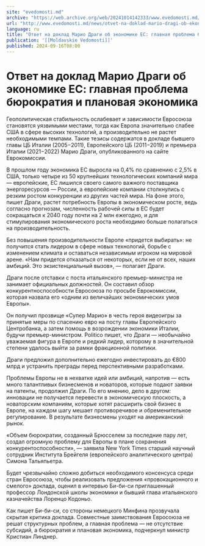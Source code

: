```yaml
---
site: "evedomosti.md"
archive: "https://web.archive.org/web/20241014142333/www.evedomosti.md/news/otvet-na-doklad-mario-dragi-ob-ekonomike-es-glavnaya-problem"
url: "http://www.evedomosti.md/news/otvet-na-doklad-mario-dragi-ob-ekonomike-es-glavnaya-problem"
language: ru
title: "Ответ на доклад Марио Драги об экономике ЕС: главная проблема бюрократия и плановая экономика"
publication: '[[Moldavskie Vedomosti]]'
published: 2024-09-16T08:00
---
```


# Ответ на доклад Марио Драги об экономике ЕС: главная проблема бюрократия и плановая экономика

Геополитическая стабильность ослабевает и зависимости Евросоюза становятся уязвимыми местами, тогда как Европа значительно слабее США в сфере высоких технологий, а производительно не растет необходимыми темпами. Такие тезисы содержатся в докладе бывшего главы ЦБ Италии (2005−2011), Европейского ЦБ (2011−2019) и премьера Италии (2021−2022) Марио Драги, опубликованного на сайте Еврокомиссии.

В прошлом году экономика ЕС выросла на 0,4% по сравнению с 2,5% в США, только четыре из 50 крупнейших технологических компаний мира — европейские, ЕС лишился своего самого важного поставщика энергоресурсов — России, а европейские компании столкнулись с резким ростом конкуренции из других частей мира. На фоне этого, пишет Драги, растет потребность Европы в экономическом росте, ведь согласно прогнозам, численность рабочей силы в ЕС будет сокращаться к 2040 году почти на 2 млн ежегодно, и для стимулирования экономического роста необходимо больше полагаться на производительность.

Без повышения производительности Европе «придется выбирать»: не получится стать лидером в сфере новых технологий, борьбе с изменением климата и оставаться независимым игроком на мировой арене. «Нам придется отказаться от некоторых, если не от всех, наших амбиций. Это экзистенциальный вызов», — полагает Драги.

Драги после отставки с поста итальянского премьер-министра не занимает официальных должностей. Он составил обзор конкурентноспособности Евросоюза по просьбе Еврокомиссии, которая назвала его «одним из величайших экономических умов Европы».

Он получил прозвище «Супер Марио» в честь героя видеоигры за принятые меры по спасению евро на посту главы Европейского Центробанка, а затем помощь в возрождении экономики Италии, будучи премьер-министром. Politico пишет, что Драги — необычайно уважаемая фигура в Европе и редкий лидер, которому в значительной степени удалось выйти за рамки фракционной политики.

Драги предложил дополнительно ежегодно инвестировать до €800 млрд и устранить преграды перед перспективными разработками.

Проблемы Европы не в нехватке идей или амбиций, напротив — есть много талантливых бизнесменов и новаторов, которые подают заявки на патенты, продолжил Драги. По его мнению, дело в другом: инновации не получается перевести в экономическую плоскость, а новаторским компаниям, которые хотят расширить свой бизнес в Европе, на каждом шагу мешает противоречивое и обременительное регулирование. В результате бизнесмены уходят на американский рынок.

«Объем бюрократии, созданный Брюсселем за последние пару лет, создал огромную проблему для Европы в плане сохранения конкурентоспособности», — заявила New York Times старший научный сотрудник Института Брейгеля (европейского аналитического центра) Симона Тальяпьетра.

Будет чрезвычайно сложно добиться необходимого консенсуса среди стран Евросоюза, чтобы реализовать предложения «провокационного и смелого» доклада, оценил в интервью Би-би-си приглашенный профессор Лондонской школы экономики и бывший глава итальянского казначейства Лоренцо Кодоньо.

Как пишет Би-би-си, со стороны немецкого Минфина прозвучала скрытая критика доклада. Совместные заимствования Евросоюза не решат структурных проблем, а главная проблема — не отсутствие субсидий, а бюрократия и плановая экономика, подчеркнул министр Кристиан Линднер. 